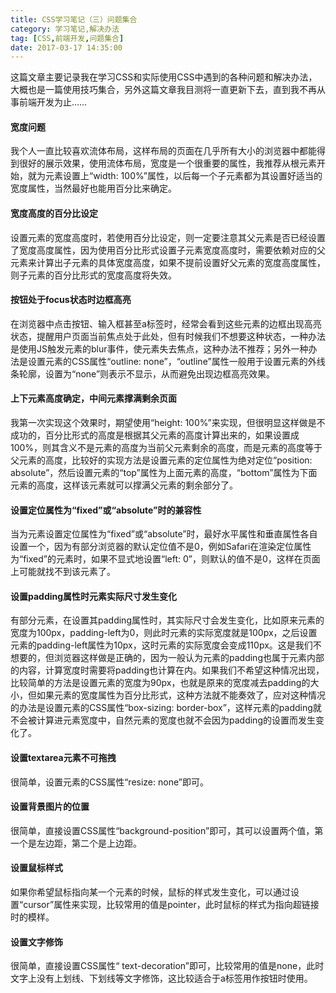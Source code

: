 ```yaml
---
title: CSS学习笔记（三）问题集合
category: 学习笔记,解决办法
tag: [CSS,前端开发,问题集合]
date: 2017-03-17 14:35:00
---
```


这篇文章主要记录我在学习CSS和实际使用CSS中遇到的各种问题和解决办法，大概也是一篇使用技巧集合，另外这篇文章我目测将一直更新下去，直到我不再从事前端开发为止……<!--more-->

#### 宽度问题
我个人一直比较喜欢流体布局，这样布局的页面在几乎所有大小的浏览器中都能得到很好的展示效果，使用流体布局，宽度是一个很重要的属性，我推荐从根元素开始，就为元素设置上“width: 100%”属性，以后每一个子元素都为其设置好适当的宽度属性，当然最好也能用百分比来确定。

#### 宽度高度的百分比设定
设置元素的宽度高度时，若使用百分比设定，则一定要注意其父元素是否已经设置了宽度高度属性，因为使用百分比形式设置子元素宽度高度时，需要依赖对应的父元素来计算出子元素的具体宽度高度，如果不提前设置好父元素的宽度高度属性，则子元素的百分比形式的宽度高度将失效。

#### 按钮处于focus状态时边框高亮
在浏览器中点击按钮、输入框甚至a标签时，经常会看到这些元素的边框出现高亮状态，提醒用户页面当前焦点处于此处，但有时候我们不想要这种状态，一种办法是使用JS触发元素的blur事件，使元素失去焦点，这种办法不推荐；另外一种办法是设置元素的CSS属性“outline: none”，“outline”属性一般用于设置元素的外线条轮廓，设置为“none”则表示不显示，从而避免出现边框高亮效果。

#### 上下元素高度确定，中间元素撑满剩余页面
我第一次实现这个效果时，期望使用“height: 100%”来实现，但很明显这样做是不成功的，百分比形式的高度是根据其父元素的高度计算出来的，如果设置成100%，则其含义不是元素的高度为当前父元素剩余的高度，而是元素的高度等于父元素的高度，比较好的实现方法是设置元素的定位属性为绝对定位“position: absolute”，然后设置元素的“top”属性为上面元素的高度，“bottom”属性为下面元素的高度，这样该元素就可以撑满父元素的剩余部分了。

#### 设置定位属性为“fixed”或“absolute”时的兼容性
当为元素设置定位属性为“fixed”或“absolute”时，最好水平属性和垂直属性各自设置一个，因为有部分浏览器的默认定位值不是0，例如Safari在渲染定位属性为“fixed”的元素时，如果不显式地设置“left: 0”，则默认的值不是0，这样在页面上可能就找不到该元素了。

#### 设置padding属性时元素实际尺寸发生变化
有部分元素，在设置其padding属性时，其实际尺寸会发生变化，比如原来元素的宽度为100px，padding-left为0，则此时元素的实际宽度就是100px，之后设置元素的padding-left属性为10px，这时元素的实际宽度会变成110px。这是我们不想要的，但浏览器这样做是正确的，因为一般认为元素的padding也属于元素内部的内容，计算宽度时需要将padding也计算在内。如果我们不希望这种情况出现，比较简单的方法是设置元素的宽度为90px，也就是原来的宽度减去padding的大小，但如果元素的宽度属性为百分比形式，这种方法就不能奏效了，应对这种情况的办法是设置元素的CSS属性“box-sizing: border-box”，这样元素的padding就不会被计算进元素宽度中，自然元素的宽度也就不会因为padding的设置而发生变化了。

#### 设置textarea元素不可拖拽
很简单，设置元素的CSS属性“resize: none”即可。

#### 设置背景图片的位置
很简单，直接设置CSS属性“background-position”即可，其可以设置两个值，第一个是左边距，第二个是上边距。

#### 设置鼠标样式
如果你希望鼠标指向某一个元素的时候，鼠标的样式发生变化，可以通过设置“cursor”属性来实现，比较常用的值是pointer，此时鼠标的样式为指向超链接时的模样。

#### 设置文字修饰
很简单，直接设置CSS属性“ text-decoration”即可，比较常用的值是none，此时文字上没有上划线、下划线等文字修饰，这比较适合于a标签用作按钮时使用。
